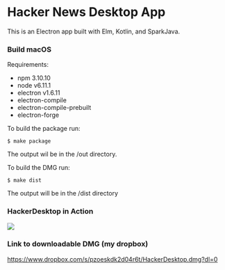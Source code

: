 # Hacker News Desktop App

This is an Electron app built with Elm, Kotlin, and SparkJava.

### Build macOS

Requirements:
 - npm 3.10.10
 - node v6.11.1
 - electron v1.6.11
 - electron-compile
 - electron-compile-prebuilt
 - electron-forge

To build the package run:

```
$ make package
```

The output wil be in the /out directory.

To build the DMG run:

```
$ make dist
```

The output will be in the /dist directory



### HackerDesktop in Action

[![](https://i.ytimg.com/vi/oQSy3SlsaHI/2.jpg?time=1508029580636)](https://www.youtube.com/embed/oQSy3SlsaHI?ecver=1)

### Link to downloadable DMG (my dropbox)
https://www.dropbox.com/s/pzoeskdk2d04r6t/HackerDesktop.dmg?dl=0
